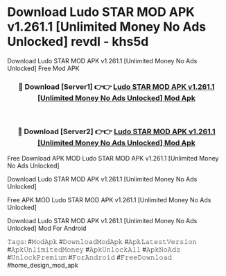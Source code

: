 # Download Ludo STAR MOD APK v1.261.1 [Unlimited Money No Ads Unlocked] revdl - khs5d
Download Ludo STAR MOD APK v1.261.1 [Unlimited Money No Ads Unlocked] Free Mod APK

<div align="center">
<h3>🔴 Download [Server1] 👉👉 <a href="https://apk-comot.site?title=Ludo_STAR_MOD_APK_v1.261.1_[Unlimited_Money_No_Ads_Unlocked]">Ludo STAR MOD APK v1.261.1 [Unlimited Money No Ads Unlocked] Mod Apk</a></h3><br>

<h3>🔴 Download [Server2] 👉👉 <a href="https://apk-comot.site?title=Ludo_STAR_MOD_APK_v1.261.1_[Unlimited_Money_No_Ads_Unlocked]">Ludo STAR MOD APK v1.261.1 [Unlimited Money No Ads Unlocked] Mod Apk</a></h3>
</div>


Free Download APK MOD Ludo STAR MOD APK v1.261.1 [Unlimited Money No Ads Unlocked]

Download Ludo STAR MOD APK v1.261.1 [Unlimited Money No Ads Unlocked] 

Free APK MOD Ludo STAR MOD APK v1.261.1 [Unlimited Money No Ads Unlocked] 

Download Ludo STAR MOD APK v1.261.1 [Unlimited Money No Ads Unlocked] Mod For Android

𝚃𝚊𝚐𝚜: #𝙼𝚘𝚍𝙰𝚙𝚔 #𝙳𝚘𝚠𝚗𝚕𝚘𝚊𝚍𝙼𝚘𝚍𝙰𝚙𝚔 #𝙰𝚙𝚔𝙻𝚊𝚝𝚎𝚜𝚝𝚅𝚎𝚛𝚜𝚒𝚘𝚗 #𝙰𝚙𝚔𝚄𝚗𝚕𝚒𝚖𝚒𝚝𝚎𝚍𝙼𝚘𝚗𝚎𝚢 #𝙰𝚙𝚔𝚄𝚗𝚕𝚘𝚌𝚔𝙰𝚕𝚕 #𝙰𝚙𝚔𝙽𝚘𝙰𝚍𝚜 #𝚄𝚗𝚕𝚘𝚌𝚔𝙿𝚛𝚎𝚖𝚒𝚞𝚖 #𝙵𝚘𝚛𝙰𝚗𝚍𝚛𝚘𝚒𝚍 #𝙵𝚛𝚎𝚎𝙳𝚘𝚠𝚗𝚕𝚘𝚊𝚍 #home_design_mod_apk